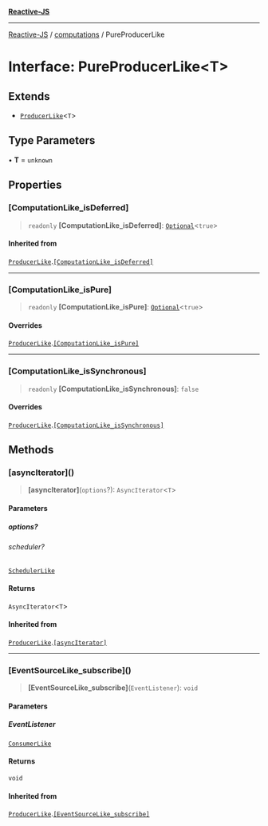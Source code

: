 [**Reactive-JS**](../../README.md)

***

[Reactive-JS](../../README.md) / [computations](../README.md) / PureProducerLike

# Interface: PureProducerLike\<T\>

## Extends

- [`ProducerLike`](ProducerLike.md)\<`T`\>

## Type Parameters

• **T** = `unknown`

## Properties

### \[ComputationLike\_isDeferred\]

> `readonly` **\[ComputationLike\_isDeferred\]**: [`Optional`](../../functions/type-aliases/Optional.md)\<`true`\>

#### Inherited from

[`ProducerLike`](ProducerLike.md).[`[ComputationLike_isDeferred]`](ProducerLike.md#computationlike_isdeferred)

***

### \[ComputationLike\_isPure\]

> `readonly` **\[ComputationLike\_isPure\]**: [`Optional`](../../functions/type-aliases/Optional.md)\<`true`\>

#### Overrides

[`ProducerLike`](ProducerLike.md).[`[ComputationLike_isPure]`](ProducerLike.md#computationlike_ispure)

***

### \[ComputationLike\_isSynchronous\]

> `readonly` **\[ComputationLike\_isSynchronous\]**: `false`

#### Overrides

[`ProducerLike`](ProducerLike.md).[`[ComputationLike_isSynchronous]`](ProducerLike.md#computationlike_issynchronous)

## Methods

### \[asyncIterator\]()

> **\[asyncIterator\]**(`options`?): `AsyncIterator`\<`T`\>

#### Parameters

##### options?

###### scheduler?

[`SchedulerLike`](../../utils/interfaces/SchedulerLike.md)

#### Returns

`AsyncIterator`\<`T`\>

#### Inherited from

[`ProducerLike`](ProducerLike.md).[`[asyncIterator]`](ProducerLike.md#asynciterator)

***

### \[EventSourceLike\_subscribe\]()

> **\[EventSourceLike\_subscribe\]**(`EventListener`): `void`

#### Parameters

##### EventListener

[`ConsumerLike`](../../utils/interfaces/ConsumerLike.md)

#### Returns

`void`

#### Inherited from

[`ProducerLike`](ProducerLike.md).[`[EventSourceLike_subscribe]`](ProducerLike.md#eventsourcelike_subscribe)

